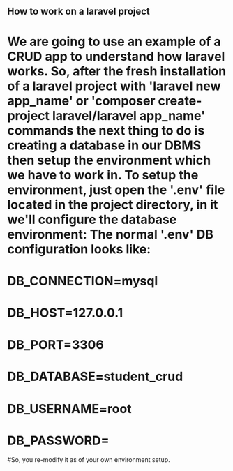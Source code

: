 ##  How to work on a laravel project ##
# We are going to use an example of a CRUD app to understand how laravel works. So, after the fresh installation of a laravel project with 'laravel new app_name' or 'composer create-project laravel/laravel app_name' commands the next thing to do is creating a database in our DBMS then setup the environment which we have to work in. To setup the environment, just open the '.env' file located in the project directory, in it we'll configure the database environment: The normal '.env' DB configuration looks like: 

# DB_CONNECTION=mysql
# DB_HOST=127.0.0.1
# DB_PORT=3306
# DB_DATABASE=student_crud
# DB_USERNAME=root
# DB_PASSWORD=

#So, you re-modify it as of your own environment setup.
